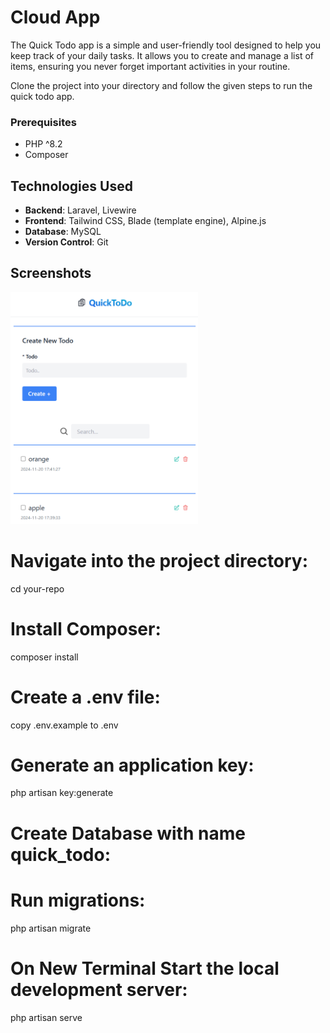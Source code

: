 # Cloud App

The Quick Todo app is a simple and user-friendly tool designed to help you keep track of your daily tasks. It allows you to create and manage a list of items, ensuring you never forget important activities in your routine.

Clone the project into your directory and follow the given steps to run the quick todo app.


### Prerequisites
- PHP ^8.2
- Composer


## Technologies Used

- **Backend**: Laravel, Livewire
- **Frontend**: Tailwind CSS, Blade (template engine), Alpine.js
- **Database**: MySQL
- **Version Control**: Git


## Screenshots

<img src="images/quick-todo-preview.png" alt="App Screenshot" width="300" height="auto">


# Navigate into the project directory:
cd your-repo

# Install Composer:
composer install


# Create a .env file:
copy .env.example to .env


# Generate an application key:
php artisan key:generate


# Create Database with name quick_todo:


# Run migrations:
php artisan migrate


# On New Terminal Start the local development server:
php artisan serve
